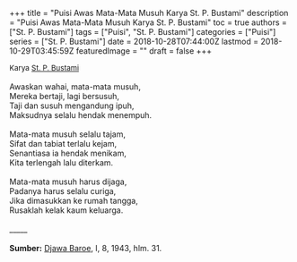 +++
title = "Puisi Awas Mata-Mata Musuh Karya St. P. Bustami"
description = "Puisi Awas Mata-Mata Musuh Karya St. P. Bustami"
toc = true
authors = ["St. P. Bustami"]
tags = ["Puisi", "St. P. Bustami"]
categories = ["Puisi"]
series = ["St. P. Bustami"]
date = 2018-10-28T07:44:00Z
lastmod = 2018-10-29T03:45:59Z
featuredImage = ""
draft = false
+++

<div style="text-align: justify;">
<div style="font-size: small;">Karya <a href="/authors/st.-p.-bustami/" target="_blank">St. P. Bustami</a></div><br />
Awaskan wahai, mata-mata musuh,<br />Mereka bertaji, lagi bersusuh,<br />Taji dan susuh mengandung ipuh,<br />Maksudnya selalu hendak menempuh.<br /><br />Mata-mata musuh selalu tajam,<br />Sifat dan tabiat terlalu kejam,<br />Senantiasa ia hendak menikam,<br />Kita terlengah lalu diterkam.<br /><br />Mata-mata musuh harus dijaga,<br />Padanya harus selalu curiga,<br />Jika dimasukkan ke rumah tangga,<br />Rusaklah kelak kaum keluarga.<br /><br />
_____
<br /><br /><b>Sumber:</b> <a href="http://ensiklopedia.kemdikbud.go.id/sastra/artikel/Djawa_Baroe" target="_blank">Djawa Baroe</a>, I, 8, 1943, hlm. 31.</div>
